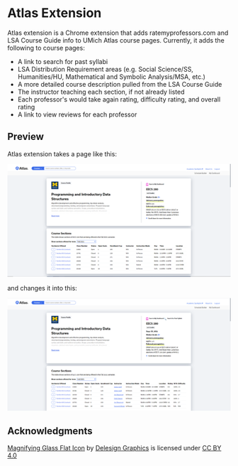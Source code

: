 # Atlas Extension

Atlas extension is a Chrome extension that adds ratemyprofessors.com and LSA Course Guide info to UMich Atlas course pages. Currently, it adds the following to course pages:

- A link to search for past syllabi
- LSA Distribution Requirement areas (e.g. Social Science/SS, Humanities/HU, Mathematical and Symbolic Analysis/MSA, etc.)
- A more detailed course description pulled from the LSA Course Guide
- The instructor teaching each section, if not already listed
- Each professor's would take again rating, difficulty rating, and overall rating
- A link to view reviews for each professor

## Preview

Atlas extension takes a page like this: 

![Image of a course page without the extension enabled](Examples/image1.png?raw=true "A course page without the extension enabled")

and changes it into this:

![Image of a course page with the extension enabled](Examples/image2.png?raw=true "A course page with the extension enabled")

## Acknowledgments
[Magnifying Glass Flat Icon](https://iconscout.com/icon/magnifying-glass-2130806) by [Delesign Graphics](https://iconscout.com/contributors/delesign) is licensed under [CC BY 4.0](https://creativecommons.org/licenses/by/4.0/)